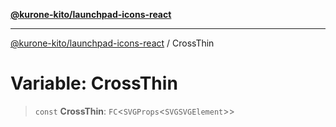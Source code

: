 [**@kurone-kito/launchpad-icons-react**](../README.md)

***

[@kurone-kito/launchpad-icons-react](../globals.md) / CrossThin

# Variable: CrossThin

> `const` **CrossThin**: `FC`\<`SVGProps`\<`SVGSVGElement`\>\>
